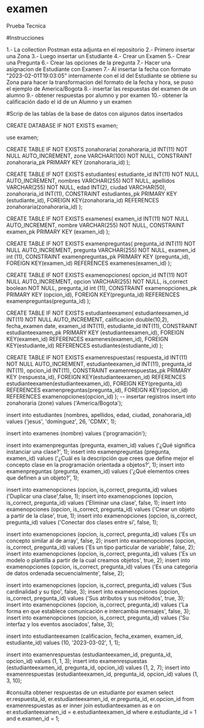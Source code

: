# examen
Prueba Tecnica

#Instrucciones

1.- La collection Postman esta adjunta en el repositorio
2.- Primero insertar una Zona
3.- Luego insertar un Estudiante
4.- Crear un Examen
5.- Crear una Pregunta
6.- Crear las opciones de la pregunta
7.- Hacer una asignacion de Estudiante con Examen
  7.- Al insertar la fecha con formato "2023-02-01T19:03:05" internamente con el id del Estudiante se obtiene su Zona para hacer la transformacion del formato de la fecha y hora, se puso el ejemplo de America/Bogota
8.- insertar las respuestas del examen de un alumno
9.- obtener respuestas por alumno y por examen
10.- obtener la calificación dado el id de un Alumno y un examen

#Scrip de las tablas de la base de datos con algunos datos insertados

CREATE DATABASE IF NOT EXISTS examen;

use examen;

CREATE TABLE IF NOT EXISTS zonahoraria(
	zonahoraria_id INT(11) NOT NULL AUTO_INCREMENT,
    zone VARCHAR(100) NOT NULL,
    CONSTRAINT zonahoraria_pk PRIMARY KEY (zonahoraria_id)
);

CREATE TABLE IF NOT EXISTS estudiantes(
	estudiante_id INT(11) NOT NULL AUTO_INCREMENT,
    nombres VARCHAR(255) NOT NULL,
    apellidos VARCHAR(255) NOT NULL,
    edad INT(2),
    ciudad VARCHAR(50),
    zonahoraria_id INT(11),
    CONSTRAINT estudiantes_pk PRIMARY KEY (estudiante_id),
    FOREIGN KEY(zonahoraria_id) REFERENCES zonahoraria(zonahoraria_id)
);

CREATE TABLE IF NOT EXISTS examenes(
	examen_id INT(11) NOT NULL AUTO_INCREMENT,
    nombre VARCHAR(255) NOT NULL,
    CONSTRAINT examen_pk PRIMARY KEY (examen_id)
);

CREATE TABLE IF NOT EXISTS examenpreguntas(
	pregunta_id INT(11) NOT NULL AUTO_INCREMENT,
    pregunta VARCHAR(255) NOT NULL,
    examen_id int (11),
    CONSTRAINT examenpreguntas_pk PRIMARY KEY (pregunta_id),
    FOREIGN KEY(examen_id) REFERENCES examenes(examen_id)
);

CREATE TABLE IF NOT EXISTS examenopciones(
	opcion_id INT(11) NOT NULL AUTO_INCREMENT,
    opcion VARCHAR(255) NOT NULL,
    is_correct boolean NOT NULL,
    pregunta_id int (11),
    CONSTRAINT examenopciones_pk PRIMARY KEY (opcion_id),
    FOREIGN KEY(pregunta_id) REFERENCES examenpreguntas(pregunta_id)
);

CREATE TABLE IF NOT EXISTS estudianteexamen(
	estudianteexamen_id INT(11) NOT NULL AUTO_INCREMENT,
    calificacion double(10,2),
    fecha_examen date,
    examen_id INT(11),
    estudiante_id INT(11),
    CONSTRAINT estudianteexamen_pk PRIMARY KEY (estudianteexamen_id),
    FOREIGN KEY(examen_id) REFERENCES examenes(examen_id),
    FOREIGN KEY(estudiante_id) REFERENCES estudiantes(estudiante_id)
);

CREATE TABLE IF NOT EXISTS examenrespuestas(
	respuesta_id INT(11) NOT NULL AUTO_INCREMENT,
    estudianteexamen_id INT(11),
    pregunta_id INT(11),
    opcion_id INT(11),
    CONSTRAINT examenrespuestas_pk PRIMARY KEY (respuesta_id),
    FOREIGN KEY(estudianteexamen_id) REFERENCES estudianteexamen(estudianteexamen_id),
    FOREIGN KEY(pregunta_id) REFERENCES examenpreguntas(pregunta_id),
    FOREIGN KEY(opcion_id) REFERENCES examenopciones(opcion_id)
);
-- insertar registros
insert into zonahoraria (zone) values ('America/Bogota');

insert into estudiantes (nombres, apellidos, edad, ciudad, zonahoraria_id) values ('jesus', 'dominguez', 26, 'CDMX', 1);

insert into examenes (nombre) values ('programación');

insert into examenpreguntas (pregunta, examen_id) values ('¿Qué significa instanciar una clase?', 1);
insert into examenpreguntas (pregunta, examen_id) values ('¿Cuál es la descripción que crees que define mejor el concepto clase en la programación orientada a objetos?', 1);
insert into examenpreguntas (pregunta, examen_id) values ('¿Qué elementos crees que definen a un objeto?', 1);

insert into examenopciones (opcion, is_correct, pregunta_id) values ('Duplicar una clase',false, 1);
insert into examenopciones (opcion, is_correct, pregunta_id) values ('Eliminar una clase', false, 1);
insert into examenopciones (opcion, is_correct, pregunta_id) values ('Crear un objeto a partir de la clase', true, 1);
insert into examenopciones (opcion, is_correct, pregunta_id) values ('Conectar dos clases entre sí', false, 1);

insert into examenopciones (opcion, is_correct, pregunta_id) values ('Es un concepto similar al de array', false, 2);
insert into examenopciones (opcion, is_correct, pregunta_id) values ('Es un tipo particular de variable', false, 2);
insert into examenopciones (opcion, is_correct, pregunta_id) values ('Es un modelo o plantilla a partir de la cual creamos objetos', true, 2);
insert into examenopciones (opcion, is_correct, pregunta_id) values ('Es una categoria de datos ordenada secuencialmente', false, 2);

insert into examenopciones (opcion, is_correct, pregunta_id) values ('Sus cardinalidad y su tipo', false, 3);
insert into examenopciones (opcion, is_correct, pregunta_id) values ('Sus atributos y sus métodos', true, 3);
insert into examenopciones (opcion, is_correct, pregunta_id) values ('La forma en que establece comunicación e intercambia mensajes', false, 3);
insert into examenopciones (opcion, is_correct, pregunta_id) values ('Su interfaz y los eventos asociados', false, 3);

insert into estudianteexamen (calificacion, fecha_examen, examen_id, estudiante_id) values (10, '2023-03-02', 1, 1);

insert into examenrespuestas (estudianteexamen_id, pregunta_id, opcion_id) values (1, 1, 3);
insert into examenrespuestas (estudianteexamen_id, pregunta_id, opcion_id) values (1, 2, 7);
insert into examenrespuestas (estudianteexamen_id, pregunta_id, opcion_id) values (1, 3, 10);

#consulta obtener respuestas de un estudiante por examen
select er.respuesta_id, er.estudianteexamen_id, er.pregunta_id, er.opcion_id from examenrespuestas as er
inner join estudianteexamen as e
on er.estudianteexamen_id = e.estudianteexamen_id
where e.estudiante_id = 1 and e.examen_id = 1;
